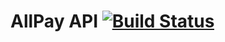 # AllPay API [![Build Status](https://travis-ci.org/starsirius/allpay.svg?branch=master)](https://travis-ci.org/starsirius/allpay)
